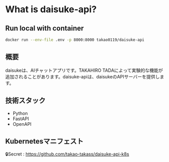 # What is daisuke-api?

## Run local with container
```bash
docker run --env-file .env -p 8000:8000 takao0119/daisuke-api
```

## 概要
daisukeは、AIチャットアプリです。TAKAHIRO TADAによって実験的な機能が追加されることがあります。daisuke-apiは、daisukeのAPIサーバーを提供します。

## 技術スタック
- Python
- FastAPI
- OpenAPI

## Kubernetesマニフェスト
🔒Secret : https://github.com/takao-takass/daisuke-api-k8s
